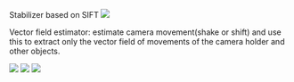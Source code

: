 Stabilizer based on SIFT
![](https://github.com/JiayouQin/H_segmentation/blob/main/pictures/psc.gif?raw=true)

Vector field estimator:
estimate camera movement(shake or shift) and use this to extract only the vector field of movements of the camera holder and other objects.

![](https://github.com/JiayouQin/H-Splitter/blob/main/pictures/Motion%20Estimation.gif?raw=true)
![](https://github.com/JiayouQin/H-Splitter/blob/main/pictures/Motion%20Estimation_rotation.gif?raw=true)
![](https://github.com/JiayouQin/H-Splitter/blob/main/pictures/Motion%20Estimation_walkway.gif)
